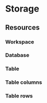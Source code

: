 # Storage

## Resources

### Workspace

### Database

### Table

### Table columns

### Table rows

## 
